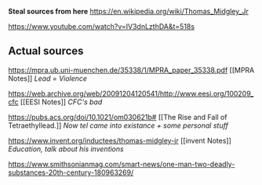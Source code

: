 **Steal sources from here**
https://en.wikipedia.org/wiki/Thomas_Midgley_Jr

https://www.youtube.com/watch?v=IV3dnLzthDA&t=518s



## Actual sources

https://mpra.ub.uni-muenchen.de/35338/1/MPRA_paper_35338.pdf [[MPRA Notes]]
*Lead = Violence*

https://web.archive.org/web/20091204120541/http://www.eesi.org/100209_cfc [[EESI Notes]]
*CFC's bad*

https://pubs.acs.org/doi/10.1021/om030621b# [[The Rise and Fall of Tetraethyllead.]]
*Now tel came into existance + some personal stuff*

https://www.invent.org/inductees/thomas-midgley-jr [[invent Notes]]
*Education, talk about his inventions*

https://www.smithsonianmag.com/smart-news/one-man-two-deadly-substances-20th-century-180963269/
